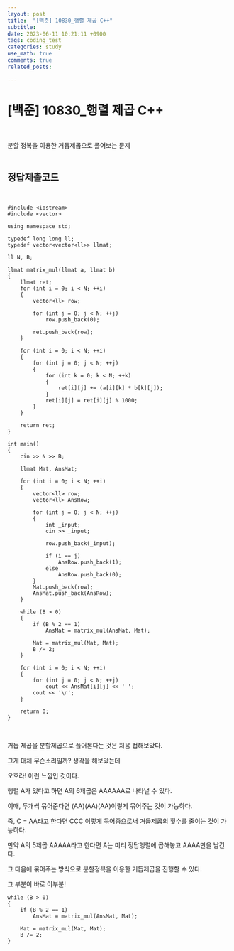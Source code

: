 ```yaml
---
layout: post
title:  "[백준] 10830_행렬 제곱 C++"
subtitle:   
date: 2023-06-11 10:21:11 +0900
tags: coding_test
categories: study
use_math: true
comments: true
related_posts:

---
```


# [백준] 10830_행렬 제곱 C++<br/>
<br/>

분할 정복을 이용한 거듭제곱으로 풀어보는 문제<br/>
<br/>

## 정답제출코드<br/>
<br/>

```
#include <iostream>
#include <vector>

using namespace std;

typedef long long ll;
typedef vector<vector<ll>> llmat;

ll N, B;

llmat matrix_mul(llmat a, llmat b)
{
    llmat ret;
    for (int i = 0; i < N; ++i)
    {
        vector<ll> row;

        for (int j = 0; j < N; ++j)
            row.push_back(0);
        
        ret.push_back(row);
    }

    for (int i = 0; i < N; ++i)
    {
        for (int j = 0; j < N; ++j)
        {
            for (int k = 0; k < N; ++k)
            {
                ret[i][j] += (a[i][k] * b[k][j]);
            }
            ret[i][j] = ret[i][j] % 1000;
        }
    }

    return ret;
}

int main()
{
    cin >> N >> B;

    llmat Mat, AnsMat;

    for (int i = 0; i < N; ++i)
    {
        vector<ll> row;
        vector<ll> AnsRow;

        for (int j = 0; j < N; ++j)
        {
            int _input;
            cin >> _input;

            row.push_back(_input);

            if (i == j)
                AnsRow.push_back(1);
            else
                AnsRow.push_back(0);
        }
        Mat.push_back(row);
        AnsMat.push_back(AnsRow);
    }

    while (B > 0)
    {
        if (B % 2 == 1)
            AnsMat = matrix_mul(AnsMat, Mat);
        
        Mat = matrix_mul(Mat, Mat);
        B /= 2;
    }

    for (int i = 0; i < N; ++i)
    {
        for (int j = 0; j < N; ++j)
            cout << AnsMat[i][j] << ' ';
        cout << '\n';
    }

    return 0;
}
```
<br/>

거듭 제곱을 분할제곱으로 풀어본다는 것은 처음 접해보았다.<br/>

그게 대체 무슨소리일까? 생각을 해보았는데<br/>

오호라! 이런 느낌인 것이다.<br/>

행렬 A가 있다고 하면 A의 6제곱은 AAAAAA로 나타낼 수 있다.<br/>

이때, 두개씩 묶어준다면 (AA)(AA)(AA)이렇게 묶어주는 것이 가능하다.<br/>

즉, C = AA라고 한다면 CCC 이렇게 묶어줌으로써 거듭제곱의 횟수를 줄이는 것이 가능하다.<br/>

만약 A의 5제곱 AAAAA라고 한다면 A는 미리 정답행렬에 곱해놓고 AAAA만을 남긴다.<br/>

그 다음에 묶어주는 방식으로 분할정복을 이용한 거듭제곱을 진행할 수 있다.<br/>

그 부분이 바로 이부분!

```
while (B > 0)
{
    if (B % 2 == 1)
        AnsMat = matrix_mul(AnsMat, Mat);
    
    Mat = matrix_mul(Mat, Mat);
    B /= 2;
}
```